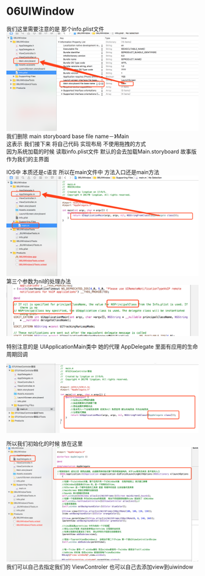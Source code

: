 # 06UIWindow

我们这里需要注意的是 那个info.plist文件 <br/>
![img](https://github.com/xuhuawei131/06UIWindow/blob/master/ScreenShots/uiwindow.png)<br/>
我们删除 main storyboard base file name－》Main<br/>
这表示 我们接下来 将自己代码 实现布局 不使用拖拽的方式<br/>
因为系统加载的时候 读取info.plist文件 默认的会去加载Main.storyboard 故事版作为我们的主界面

IOS中 本质还是c语言 所以在main文件中 方法入口还是main方法<br/>
![img](https://github.com/xuhuawei131/06UIWindow/blob/master/ScreenShots/uiwindow_appdelegate.png)<br/>
第三个参数为nil的处理办法
![img](https://github.com/xuhuawei131/06UIWindow/blob/master/ScreenShots/viewcontroler_main.png)<br/>

特别注意的是 UIApplicationMain类中 她的代理 AppDelegate 里面有应用的生命周期回调<br/>

![img](https://github.com/xuhuawei131/06UIWindow/blob/master/ScreenShots/application_appdelegate.png)<br/>

所以我们初始化的时候 放在这里<br/>
![img](https://github.com/xuhuawei131/06UIWindow/blob/master/ScreenShots/uiwindow_appdelegate_inner.png)<br/>
我们可以自己去指定我们的 ViewControler 也可以自己去添加view到uiwindow<br/>
